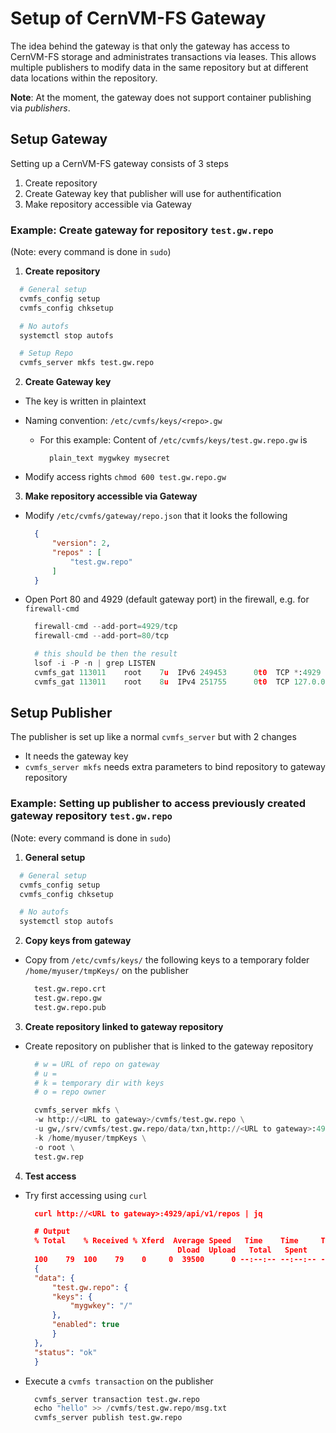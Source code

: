 # Setup of CernVM-FS Gateway

The idea behind the gateway is that only the gateway has access to CernVM-FS storage and administrates transactions via leases.
This allows multiple publishers to modify data in the same repository but at different data locations within the repository.

**Note**: At the moment, the gateway does not support container publishing via *publishers*.

## Setup Gateway

Setting up a CernVM-FS gateway consists of 3 steps

1. Create repository 
2. Create Gateway key that publisher will use for authentification
3. Make repository accessible via Gateway


### Example: Create gateway for repository `test.gw.repo`

(Note: every command is done in `sudo`)

1. **Create repository**

```py
  # General setup
  cvmfs_config setup
  cvmfs_config chksetup

  # No autofs
  systemctl stop autofs

  # Setup Repo
  cvmfs_server mkfs test.gw.repo
```

2. **Create Gateway key**

- The key is written in plaintext
- Naming convention: `/etc/cvmfs/keys/<repo>.gw`

    - For this example: Content of `/etc/cvmfs/keys/test.gw.repo.gw` is
      ```
        plain_text mygwkey mysecret
      ```

- Modify access rights `chmod 600 test.gw.repo.gw`

3. **Make repository accessible via Gateway**

- Modify `/etc/cvmfs/gateway/repo.json` that it looks the following 

  ```json
    {
        "version": 2,
        "repos" : [
            "test.gw.repo"
        ]
    }
  ```

- Open Port 80 and 4929 (default gateway port) in the firewall, e.g. for `firewall-cmd`

  ```py
    firewall-cmd --add-port=4929/tcp
    firewall-cmd --add-port=80/tcp

    # this should be then the result
    lsof -i -P -n | grep LISTEN
    cvmfs_gat 113011    root    7u  IPv6 249453      0t0  TCP *:4929 (LISTEN)
    cvmfs_gat 113011    root    8u  IPv4 251755      0t0  TCP 127.0.0.1:6060 (LISTEN)
  ```


## Setup Publisher

The publisher is set up like a normal `cvmfs_server` but with 2 changes

- It needs the gateway key
- `cvmfs_server mkfs` needs extra parameters to bind repository to gateway repository


### Example: Setting up publisher to access previously created gateway repository `test.gw.repo`

(Note: every command is done in `sudo`)

1. **General setup**

  ```py
    # General setup
    cvmfs_config setup
    cvmfs_config chksetup

    # No autofs
    systemctl stop autofs
  ```

2. **Copy keys from gateway**

- Copy from `/etc/cvmfs/keys/` the following keys to a temporary folder `/home/myuser/tmpKeys/` on the publisher

  ```py
    test.gw.repo.crt
    test.gw.repo.gw
    test.gw.repo.pub
  ```


3. **Create repository linked to gateway repository**

- Create repository on publisher that is linked to the gateway repository

  ```py
    # w = URL of repo on gateway
    # u =
    # k = temporary dir with keys
    # o = repo owner

    cvmfs_server mkfs \
    -w http://<URL to gateway>/cvmfs/test.gw.repo \
    -u gw,/srv/cvmfs/test.gw.repo/data/txn,http://<URL to gateway>:4929/api/v1 \
    -k /home/myuser/tmpKeys \
    -o root \
    test.gw.rep
  ```

4. **Test access**

- Try first accessing using `curl`

  ```json
    curl http://<URL to gateway>:4929/api/v1/repos | jq

    # Output
    % Total    % Received % Xferd  Average Speed   Time    Time     Time  Current
                                    Dload  Upload   Total   Spent    Left  Speed
    100    79  100    79    0     0  39500      0 --:--:-- --:--:-- --:--:-- 39500
    {
    "data": {
        "test.gw.repo": {
        "keys": {
            "mygwkey": "/"
        },
        "enabled": true
        }
    },
    "status": "ok"
    }
  ```


- Execute a `cvmfs transaction` on the publisher

  ``` py
    cvmfs_server transaction test.gw.repo
    echo "hello" >> /cvmfs/test.gw.repo/msg.txt
    cvmfs_server publish test.gw.repo
  ```